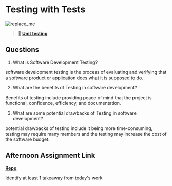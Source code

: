 # Testing with Tests

![replace_me](https://codeworks.blob.core.windows.net/public/assets/img/illustrations/placeholder.svg)

> **📖 [Unit testing](https://codeworksacademy.com/fs-student-guide/resources/wk8-9/03-Unit-Testing)**

## Questions

1. What is Software Development Testing?

software development testing is the process of evaluating and verifying that a software product or application does what it is supposed to do. 

2. What are the benefits of Testing in software development?

Benefits of testing include providing peace of mind that the project is functional, confidence, efficiency, and documentation. 

3. What are some potential drawbacks of Testing in software development?

potential drawbacks of testing include it being more time-consuming, testing may require many members and the testing may increase the cost of the software budget. 

## Afternoon Assignment Link

**[Repo](https://github.com/savtemp/<ASSIGNMENT_REPO>)**

Identify at least 1 takeaway from today's work
